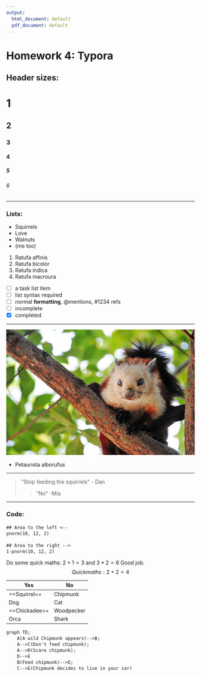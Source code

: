 ```yaml
---
output:
  html_document: default
  pdf_document: default
---
```

# Homework 4: Typora

## Header sizes:

# 1

## 2

### 3

#### 4

##### 5

###### 6

------

### Lists:

- Squirrels
- Love
- Walnuts
- (me too)

1. Ratufa affinis
2. Ratufa bicolor
3. Ratufa indica
4. Ratufa macroura

- [ ] a task list item
- [ ] list syntax required
- [ ] normal **formatting**, @mentions, #1234 refs
- [ ] incomplete
- [x] completed

------

![FlyingSquirrel](https://raw.githubusercontent.com/nightskyfirefly/MurphyBio381/main/Images/FlyingSquirrel.jpg)

- Petaurista alborufus

------

> "Stop feeding the squirrels" - Dan
>
> > "No" -Mia
> > 

------

### Code:



```
## Area to the left <-- 
pnorm(10, 12, 2)

## Area to the right -->
1-pnorm(10, 12, 2)
```



Do some quick maths: $2+1=3$ and $3*2=6$ Good job.
$$
Quick maths: 2+2=4
$$


| Yes           | No         |
| ------------- | ---------- |
| ==Squirrel==  | Chipmunk   |
| Dog           | Cat        |
| ==Chickadee== | Woodpecker |
| Orca          | Shark      |

```mermaid
graph TD;
    A(A wild Chipmunk appears)-->B;
    A-->C(Don't feed chipmunk);
    A-->D(Scare chipmunk);
    D-->E
    B(Feed chipmunk)-->E;
    C-->E(Chipmunk decides to live in your car)
```
